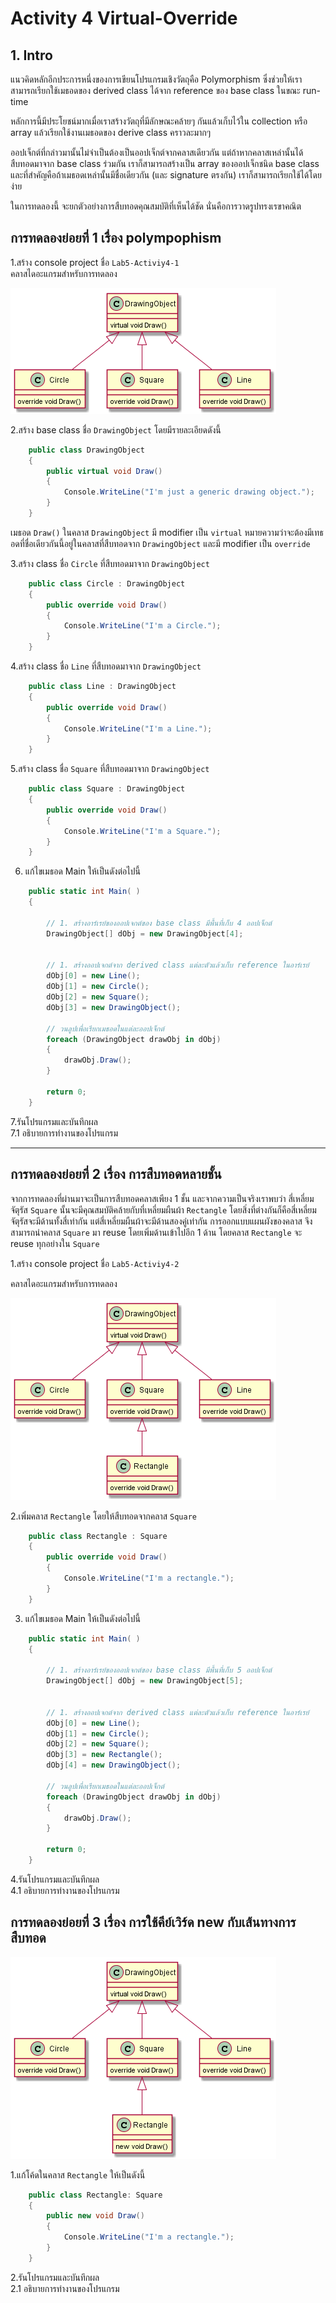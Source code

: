 # Activity 4 Virtual-Override

## 1. Intro

แนวคิดหลักอีกประการหนึ่งของการเขียนโปรแกรมเชิงวัตถุคือ Polymorphism ซึ่งช่วยให้เราสามารถเรียกใช้เมธอดของ derived class ได้จาก reference ของ base class ในขณะ run-time

หลักการนี้มีประโยชน์มากเมื่อเราสร้างวัตถุที่มีลักษณะคล้ายๆ กันแล้วเก็บไว้ใน collection หรือ array แล้วเรียกใช้งานเมธอดของ derive class คราวละมากๆ  

ออปเจ็กต์ที่กล่าวมานั้นไม่จำเป็นต้องเป็นออปเจ็กต์จากคลาสเดียวกัน แต่ถ้าหากคลาสเหล่านั้นได้สืบทอดมาจาก base class ร่วมกัน เราก็สามารถสร้างเป็น array ของออปเจ็กชนิด base class และที่สำคัญคือถ้าเมธอดเหล่านั้นมีชื่อเดียวกัน (และ signature ตรงกัน) เราก็สามารถเรียกใช้ได้โดยง่าย  

ในการทดลองนี้ จะยกตัวอย่างการสืบทอดคุณสมบัติที่เห็นได้ชัด นั่นคือการวาดรูปทรงเรขาคณิต

## การทดลองย่อยที่ 1 เรื่อง polympophism  

1.สร้าง console project ชื่อ `Lab5-Activiy4-1`  
คลาสไดอะแกรมสำหรับการทดลอง  

![diagram 1](./puml-diagram/diagram-Lab5-Activity4-1.png)


2.สร้าง base class ชื่อ `DrawingObject` โดยมีรายละเอียดดังนี้  

```C#
    public class DrawingObject
    {
        public virtual void Draw()
        {
            Console.WriteLine("I'm just a generic drawing object.");
        }
    }
```

เมธอด `Draw()` ในคลาส  `DrawingObject` มี modifier เป็น `virtual` หมายความว่าจะต้องมีเทธอดที่ชื่อเดียวกันนี้อยู่ในคลาสที่สืบทอดจาก  `DrawingObject` และมี modifier เป็น `override`

3.สร้าง class ชื่อ `Circle` ที่สืบทอดมาจาก `DrawingObject`

```C#
    public class Circle : DrawingObject
    {
        public override void Draw()
        {
            Console.WriteLine("I'm a Circle.");
        }
    }
```

4.สร้าง class ชื่อ `Line` ที่สืบทอดมาจาก `DrawingObject`

```C#
    public class Line : DrawingObject
    {
        public override void Draw()
        {
            Console.WriteLine("I'm a Line.");
        }
    }
```

5.สร้าง class ชื่อ `Square` ที่สืบทอดมาจาก `DrawingObject`

```C#
    public class Square : DrawingObject
    {
        public override void Draw()
        {
            Console.WriteLine("I'm a Square.");
        }
    }
```

6. แก้ไขเมธอด Main ให้เป็นดังต่อไปนี้

```C#
    public static int Main( )
    {

        // 1. สร้างอาร์เรย์ของออปเจกต์ของ base class มีพื้นที่เก็บ 4 ออปเจ็กต์ 
        DrawingObject[] dObj = new DrawingObject[4];


        // 1. สร้างออปเจกต์จาก derived class แต่ละตัวแล้วเก็บ reference ในอาร์เรย์ 
        dObj[0] = new Line();
        dObj[1] = new Circle();
        dObj[2] = new Square();
        dObj[3] = new DrawingObject();

        // วนลูปเพื่อเรียกเมธอดในแต่ละออปเจ็กต์
        foreach (DrawingObject drawObj in dObj)
        {
            drawObj.Draw();
        }

        return 0;
    }
```

7.รันโปรแกรมและบันทึกผล  
7.1 อธิบายการทำงานของโปรแกรม  

---

## การทดลองย่อยที่ 2 เรื่อง การสืบทอดหลายชั้น  


จากการทดลองที่ผ่านมาจะเป็นการสืบทอดคลาสเพียง 1 ชั้น และจากความเป็นจริงเราพบว่า สี่เหลี่ยมจัตุรัส `Square` นั้นจะมีคุณสมบัติคล้ายกับที่เหลี่ยมผืนผ้า `Rectangle` โดยสิ่งที่ต่างกันก็คือสี่เหลี่ยมจัตุรัสจะมีด้านทั้งสี่เท่ากัน แต่สี่เหลี่ยมผืนผ้าจะมีด้านสองคู่เท่ากัน
การออกแบบแผนผังของคลาส จึงสามารถนำคลาส `Square` มา reuse โดยเพิ่มด้านเข้าไปอีก 1 ด้าน โดยคลาส `Rectangle` จะ reuse ทุกอย่างใน `Square`

1.สร้าง console project ชื่อ `Lab5-Activiy4-2`  

คลาสไดอะแกรมสำหรับการทดลอง  

![diagram 2](./puml-diagram/diagram-Lab5-Activity4-2.png) 

2.เพิ่มคลาส `Rectangle` โดยให้สืบทอดจากคลาส  `Square`

```C#
    public class Rectangle : Square
    {
        public override void Draw()
        {
            Console.WriteLine("I'm a rectangle.");
        }
    }
```

3. แก้ไขเมธอด Main ให้เป็นดังต่อไปนี้

```C#
    public static int Main( )
    {

        // 1. สร้างอาร์เรย์ของออปเจกต์ของ base class มีพื้นที่เก็บ 5 ออปเจ็กต์ 
        DrawingObject[] dObj = new DrawingObject[5];


        // 1. สร้างออปเจกต์จาก derived class แต่ละตัวแล้วเก็บ reference ในอาร์เรย์ 
        dObj[0] = new Line();
        dObj[1] = new Circle();
        dObj[2] = new Square();
        dObj[3] = new Rectangle();
        dObj[4] = new DrawingObject();

        // วนลูปเพื่อเรียกเมธอดในแต่ละออปเจ็กต์
        foreach (DrawingObject drawObj in dObj)
        {
            drawObj.Draw();
        }

        return 0;
    }
```

4.รันโปรแกรมและบันทึกผล  
4.1 อธิบายการทำงานของโปรแกรม  


## การทดลองย่อยที่ 3 เรื่อง การใช้คีย์เวิร์ด new กับเส้นทางการสืบทอด

![diagram 3](./puml-diagram/diagram-Lab5-Activity4-3.png) 


1.แก้โค้ดในคลาส `Rectangle` ให้เป็นดังนี้

```C#
    public class Rectangle: Square
    {
        public new void Draw()
        {
            Console.WriteLine("I'm a rectangle.");
        }
    }
```

2.รันโปรแกรมและบันทึกผล  
2.1 อธิบายการทำงานของโปรแกรม  
